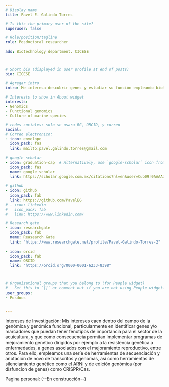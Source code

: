 ```yaml
---
# Display name
title: Pavel E. Galindo Torres

# Is this the primary user of the site?
superuser: false

# Role/position/tagline
role: Posdoctoral researcher

ads: Biotechnology department. CICESE



# Short bio (displayed in user profile at end of posts)
bio: CICESE

# Agregar intro
intro: Me interesa descubrir genes y estudiar su función empleando biotecnologías que caen dentro de la genómica funcional, como lo son el ARNi y las variantes de CRISPR/Cas. Esto con la finalidad de aplicar este conocimiento en programas de mejoramiento genético en especies de interés para la acuicultura.     

# Interests to show in About widget
interests: 
- Genomics
- Functional genomics
- Culture of marine species

# redes sociales: solo se usara RG, ORCID, y correo
social:
# Correo electronico:
- icon: envelope
  icon_pack: fas
  link: mailto:pavel.galindo.torres@gmail.com
  
# google scholar
- icon: graduation-cap  # Alternatively, use `google-scholar` icon from `ai` icon pack
  icon_pack: fas
  name: google scholar
  link: https://scholar.google.com.mx/citations?hl=en&user=Cub09r0AAAAJ
  
# github
- icon: github
  icon_pack: fab
  link: https://github.com/PavelEG
# - icon: linkedin
#   icon_pack: fab
#   link: https://www.linkedin.com/

# Research gate
- icon: researchgate
  icon_pack: fab
  name: Reasearch Gate
  link: "https://www.researchgate.net/profile/Pavel-Galindo-Torres-2"
  
- icon: orcid
  icon_pack: fab
  name: ORCID
  link: "https://orcid.org/0000-0001-6233-8398"



# Organizational groups that you belong to (for People widget)
#   Set this to `[]` or comment out if you are not using People widget.
user_groups:
- Posdocs


---
```


Intereses de Investigación:
Mis intereses caen dentro del campo de la genómica y genómica funcional, particularmente en identificar genes y/o marcadores
que puedan tener fenotipos de importancia para el sector de la acuicultura, y que como consecuencia permitan implementar
programas de mejoramiento genético dirigidos por ejemplo a la resistencia genética a enfermedades, a genes asociados con el
mejoramiento reproductivo, entre otros. Para ello, empleamos una seríe de herramientas de secuenciación y anotación de novo
de transcritos y genomas, asi como herramientas de silenciamiento genético como el ARNi y de edición genómica (por disfuncíon de genes) como CRISPR/Cas.

Pagina personal: (--En construcción--)
